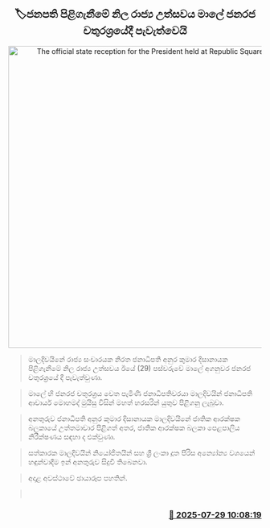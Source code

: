 <p align='center'><b><h2 align='center' title='The official state reception for the President held at Republic Square in Male'>🏷ජනපති පිළිගැනීමේ නිල රාජ්‍ය උත්සවය මාලේ ජනරජ චතුරශ්‍රයේදී පැවැත්වෙයි</h2></b></p>
<p align='center'><img src='https://helakuru.sgp1.cdn.digitaloceanspaces.com/esana/images/lib/anura-president-male-jk.jpg' width='600' alt='The official state reception for the President held at Republic Square in Male'></p>

> මාලදිවයිනේ රාජ්‍ය සංචාර‍යක නිරත ජනාධිපති අනුර කුමාර දිසානායක පිළිගැනීමේ නිල රාජ්‍ය උත්සවය ඊයේ (29) පස්වරුවේ මාලේ අගනුවර ජනරජ චතුරශ්‍රයේ දී පැවැත්වුණා.

> මාලේ හි ජනරජ චතුරශ්‍රය වෙත පැමිණි ජනාධිපතිවරයා මාලදිවයින් ජනාධිපති ආචාර්ය මොහමද් මුයිසු විසින් මහත් හරසරින් යුතුව පිළිගනු ලැබුවා.

> අනතුරුව ජනාධිපති අනුර කුමාර දිසානායක මාලදිවයිනේ ජාතික ආරක්ෂක බලකායේ උත්තමාචාර පිළිගත් අතර, ජාතික ආරක්ෂක බලකා පෙළපාලිය නිරීක්ෂණය සඳහා ද එක්වුණා. 

> සත්කාරක මාලදිවයින් නියෝජිතයින් සහ ශ්‍රී ලංකා දූත පිරිස අන්‍යෝන්‍ය වශයෙන් හඳුන්වාදීම ඉන් අනතුරුව සිදුවී තිබෙනවා.

> අදාළ අවස්ථාවේ ඡායාරූප පහතින්.

>  



<h3 align='right'><a href='https://www.helakuru.lk/esana/p/112240/'>📅 2025-07-29 10:08:19</a></h3>
